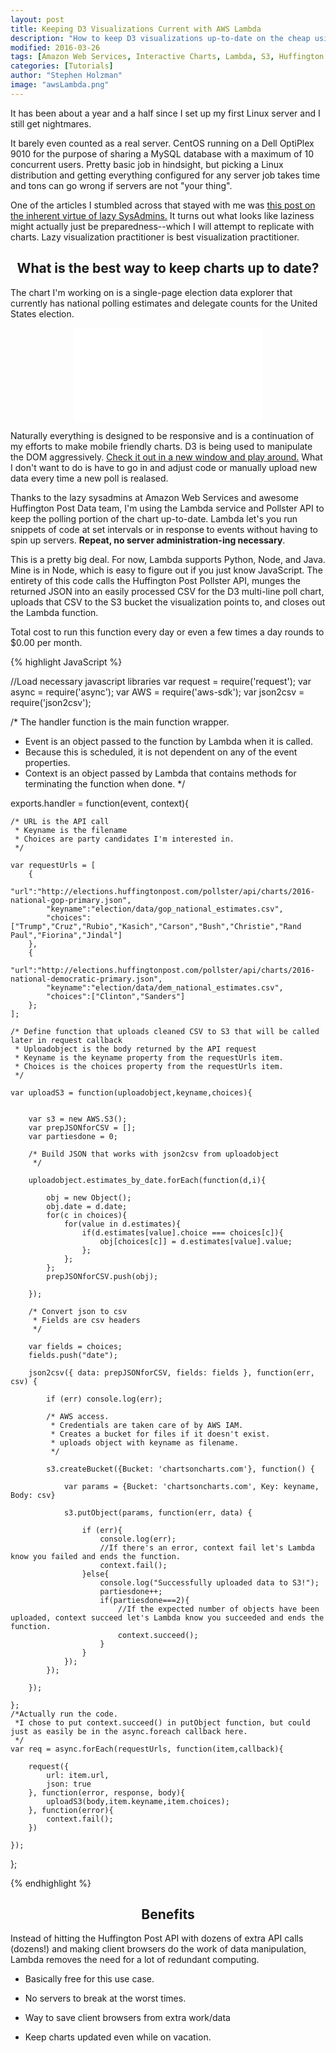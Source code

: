 ```yaml
---
layout: post
title: Keeping D3 Visualizations Current with AWS Lambda
description: "How to keep D3 visualizations up-to-date on the cheap using AWS Lambda, S3 Static Sites, and Public APIs"
modified: 2016-03-26
tags: [Amazon Web Services, Interactive Charts, Lambda, S3, Huffington Post Pollster]
categories: [Tutorials]
author: "Stephen Holzman"
image: "awsLambda.png"
---
```

It has been about a year and a half since I set up my first Linux server and I still get nightmares.

It barely even counted as a real server. CentOS running on a Dell OptiPlex 9010 for the purpose of sharing a MySQL database with a maximum of 10 concurrent users. Pretty basic job in hindsight, but picking a Linux distribution and getting everything configured for any server job takes time and tons can go wrong if servers are not "your thing". 

One of the articles I stumbled across that stayed with me was <a href="http://www.thegeekstuff.com/2011/07/lazy-sysadmin/"  target = "_blank">this post on the inherent virtue of lazy SysAdmins.</a> It turns out what looks like laziness might actually just be preparedness--which I will attempt to replicate with charts. Lazy visualization practitioner is best visualization practitioner.

<center><h2>What is the best way to keep charts up to date?</h2></center>

The chart I'm working on is a single-page election data explorer that currently has national polling estimates and delegate counts for the United States election.

<div class="interactive" align="center">
<iframe src="/election/" frameborder="0"> </iframe>
</div>

Naturally everything is designed to be responsive and is a continuation of my efforts to make mobile friendly charts. D3 is being used to manipulate the DOM aggressively. <a href="/election/" target="_blank">Check it out in a new window and play around.</a> What I don't want to do is have to go in and adjust code or manually upload new data every time a new poll is realased.

Thanks to the lazy sysadmins at Amazon Web Services and awesome Huffington Post Data team, I'm using the Lambda service and Pollster API to keep the polling portion of the chart up-to-date. Lambda let's you run snippets of code at set intervals or in response to events without having to spin up servers. **Repeat, no server administration-ing necessary**.

This is a pretty big deal. For now, Lambda supports Python, Node, and Java. Mine is in Node, which is easy to figure out if you just know JavaScript. The entirety of this code calls the Huffington Post Pollster API, munges the returned JSON into an easily processed CSV for the D3 multi-line poll chart, uploads that CSV to the S3 bucket the visualization points to, and closes out the Lambda function.

Total cost to run this function every day or even a few times a day rounds to $0.00 per month.

{% highlight JavaScript %}

//Load necessary javascript libraries
var request = require('request');
var async = require('async');
var AWS = require('aws-sdk');
var json2csv = require('json2csv');

/* The handler function is the main function wrapper.
 * Event is an object passed to the function by Lambda when it is called.
 * Because this is scheduled, it is not dependent on any of the event properties.
 * Context is an object passed by Lambda that contains methods for terminating the function when done.
 */

exports.handler = function(event, context){

    /* URL is the API call
     * Keyname is the filename
     * Choices are party candidates I'm interested in.
     */

    var requestUrls = [
        {
            "url":"http://elections.huffingtonpost.com/pollster/api/charts/2016-national-gop-primary.json",
            "keyname":"election/data/gop_national_estimates.csv",
            "choices":["Trump","Cruz","Rubio","Kasich","Carson","Bush","Christie","Rand Paul","Fiorina","Jindal"]
        },
        {
            "url":"http://elections.huffingtonpost.com/pollster/api/charts/2016-national-democratic-primary.json",
            "keyname":"election/data/dem_national_estimates.csv",
            "choices":["Clinton","Sanders"]
        };
    ];

    /* Define function that uploads cleaned CSV to S3 that will be called later in request callback
     * Uploadobject is the body returned by the API request
     * Keyname is the keyname property from the requestUrls item.
     * Choices is the choices property from the requestUrls item.
     */

    var uploadS3 = function(uploadobject,keyname,choices){


        var s3 = new AWS.S3();
        var prepJSONforCSV = [];
        var partiesdone = 0;

        /* Build JSON that works with json2csv from uploadobject
         */

        uploadobject.estimates_by_date.forEach(function(d,i){

            obj = new Object();
            obj.date = d.date;
            for(c in choices){
                for(value in d.estimates){
                    if(d.estimates[value].choice === choices[c]){
                        obj[choices[c]] = d.estimates[value].value;
                    };       
                };             
            };
            prepJSONforCSV.push(obj);

        });

        /* Convert json to csv
         * Fields are csv headers
         */

        var fields = choices;
        fields.push("date");

        json2csv({ data: prepJSONforCSV, fields: fields }, function(err, csv) {

            if (err) console.log(err);

            /* AWS access.
             * Credentials are taken care of by AWS IAM.
             * Creates a bucket for files if it doesn't exist.
             * uploads object with keyname as filename.
             */

            s3.createBucket({Bucket: 'chartsoncharts.com'}, function() {

                var params = {Bucket: 'chartsoncharts.com', Key: keyname, Body: csv}

                s3.putObject(params, function(err, data) {

                    if (err){
                        console.log(err);
                        //If there's an error, context fail let's Lambda know you failed and ends the function.
                        context.fail();
                    }else{
                        console.log("Successfully uploaded data to S3!");
                        partiesdone++;
                        if(partiesdone===2){
                            //If the expected number of objects have been uploaded, context succeed let's Lambda know you succeeded and ends the function.
                            context.succeed(); 
                        }       
                    }
                });
            });

        });

    };
    /*Actually run the code.
     *I chose to put context.succeed() in putObject function, but could just as easily be in the async.foreach callback here.
     */
    var req = async.forEach(requestUrls, function(item,callback){
        
        request({
            url: item.url,
            json: true
        }, function(error, response, body){
            uploadS3(body,item.keyname,item.choices);
        }, function(error){
            context.fail();
        })

    });

};

{% endhighlight %}

<center><h2> Benefits </h2></center>

Instead of hitting the Huffington Post API with dozens of extra API calls (dozens!) and making client browsers do the work of data manipulation, Lambda removes the need for a lot of redundant computing.

* Basically free for this use case.

* No servers to break at the worst times.

* Way to save client browsers from extra work/data 

* Keep charts updated even while on vacation.








